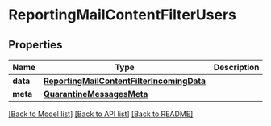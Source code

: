 # ReportingMailContentFilterUsers

## Properties
Name | Type | Description | Notes
------------ | ------------- | ------------- | -------------
**data** | [**ReportingMailContentFilterIncomingData**](ReportingMailContentFilterIncomingData.md) |  | [optional] 
**meta** | [**QuarantineMessagesMeta**](QuarantineMessagesMeta.md) |  | [optional] 

[[Back to Model list]](../README.md#documentation-for-models) [[Back to API list]](../README.md#documentation-for-api-endpoints) [[Back to README]](../README.md)

